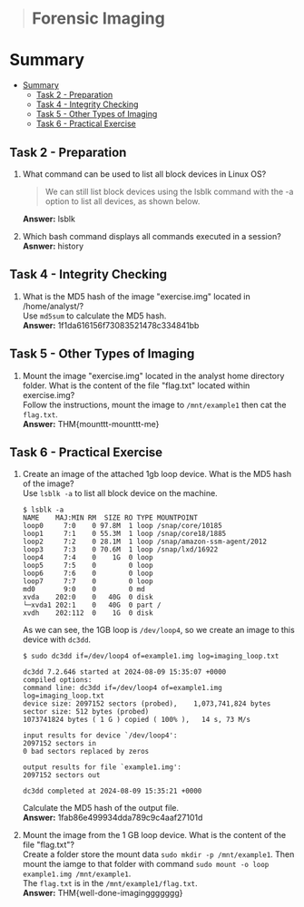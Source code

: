 > # Forensic Imaging

# Summary
- [Summary](#summary)
  - [Task 2 - Preparation](#task-2---preparation)
  - [Task 4 - Integrity Checking](#task-4---integrity-checking)
  - [Task 5 - Other Types of Imaging](#task-5---other-types-of-imaging)
  - [Task 6 - Practical Exercise](#task-6---practical-exercise)

## Task 2 - Preparation
1. What command can be used to list all block devices in Linux OS?<br>
    > We can still list block devices using the lsblk command with the -a option to list all devices, as shown below.

    **Answer:** lsblk

1. Which bash command displays all commands executed in a session?<br>
    **Asnwer:** history

## Task 4 - Integrity Checking
1. What is the MD5 hash of the image "exercise.img" located in /home/analyst/?<br>
    Use `md5sum` to calculate the MD5 hash.<br>
    **Answer:** 1f1da616156f73083521478c334841bb

##  Task 5 - Other Types of Imaging
1. Mount the image "exercise.img" located in the analyst home directory folder. What is the content of the file "flag.txt" located within exercise.img?<br>
    Follow the instructions, mount the image to `/mnt/example1` then cat the `flag.txt`.<br>
    **Answer:** THM{mounttt-mounttt-me}

##  Task 6 - Practical Exercise
1. Create an image of the attached 1gb loop device. What is the MD5 hash of the image?<br>
    Use `lsblk -a` to list all block device on the machine.<br>
    ```shell
    $ lsblk -a
    NAME    MAJ:MIN RM  SIZE RO TYPE MOUNTPOINT
    loop0     7:0    0 97.8M  1 loop /snap/core/10185
    loop1     7:1    0 55.3M  1 loop /snap/core18/1885
    loop2     7:2    0 28.1M  1 loop /snap/amazon-ssm-agent/2012
    loop3     7:3    0 70.6M  1 loop /snap/lxd/16922
    loop4     7:4    0    1G  0 loop 
    loop5     7:5    0        0 loop 
    loop6     7:6    0        0 loop 
    loop7     7:7    0        0 loop 
    md0       9:0    0        0 md   
    xvda    202:0    0   40G  0 disk 
    └─xvda1 202:1    0   40G  0 part /
    xvdh    202:112  0    1G  0 disk
    ```
    As we can see, the 1GB loop is `/dev/loop4`, so we create an image to this device with `dc3dd`.<br>
    ```shell
    $ sudo dc3dd if=/dev/loop4 of=example1.img log=imaging_loop.txt

    dc3dd 7.2.646 started at 2024-08-09 15:35:07 +0000
    compiled options:
    command line: dc3dd if=/dev/loop4 of=example1.img log=imaging_loop.txt
    device size: 2097152 sectors (probed),    1,073,741,824 bytes
    sector size: 512 bytes (probed)
    1073741824 bytes ( 1 G ) copied ( 100% ),   14 s, 73 M/s                    

    input results for device `/dev/loop4':
    2097152 sectors in
    0 bad sectors replaced by zeros

    output results for file `example1.img':
    2097152 sectors out

    dc3dd completed at 2024-08-09 15:35:21 +0000
    ```
    Calculate the MD5 hash of the output file.<br>
    **Answer:** 1fab86e499934dda789c9c4aaf27101d

1. Mount the image from the 1 GB loop device. What is the content of the file "flag.txt"?<br>
    Create a folder store the mount data `sudo mkdir -p /mnt/example1`. Then mount the iamge to that folder with command `sudo mount -o loop example1.img /mnt/example1`.<br>
    The `flag.txt` is in the `/mnt/example1/flag.txt`.<br>
    **Answer:** THM{well-done-imaginggggggg}

